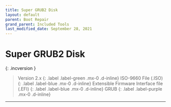 ```yaml
---
title: Super GRUB2 Disk
layout: default
parent: Boot Repair
grand_parent: Included Tools
last_modified_date: September 28, 2021
---
```


# Super GRUB2 Disk

{: .incversion }
> Version 2.x
> {: .label .label-green .mx-0 .d-inline}
> ISO-9660 File (.ISO)
> {: .label .label-blue .mx-0 .d-inline}
> Extensible Firmware Interface file (.EFI)
> {: .label .label-blue .mx-0 .d-inline}
> GRUB
> {: .label .label-purple .mx-0 .d-inline}

---

